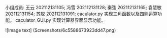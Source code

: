 小组成员:
  王云 202112131105;
  冯雪 202112131128;
  秦弦 202112131165;
  袁慧敏 202112131154;
  苏舣 202112131091;
caculator.py 实现三角函数以及四则运算功能。
caculator_GUI.py 实现计算器界面显示功能。

![lmage text]
(Screenshots/6c5588673923dd47.png)

